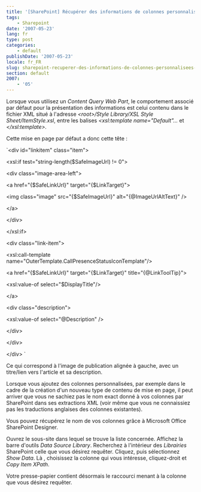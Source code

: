 ```yaml
---
title: '[SharePoint] Récupérer des informations de colonnes personnalisées dans des Librairies SharePoint à travers XSLT'
tags:
    - Sharepoint
date: '2007-05-23'
lang: fr
type: post
categories:
    - default
publishDate: '2007-05-23'
locale: fr_FR
slug: sharepoint-recuperer-des-informations-de-colonnes-personnalisees-dans-des-librairies-sharepoint-a-travers-xslt
section: default
2007:
    - '05'
---
```


Lorsque vous utilisez un _Content Query Web Part_, le comportement associé par défaut pour la présentation des informations est celui contenu dans le fichier XML situé à l&#039;adresse _&lt;root&gt;/Style Library/XSL Style Sheet/ItemStyle.xsl_, entre les balises _&lt;xsl:template name=&quot;Default&quot;…_ et _&lt;/xsl:template&gt;._

Cette mise en page par défaut a donc cette tête&nbsp;:

`&lt;div id=&quot;linkitem&quot; class=&quot;item&quot;&gt;

&lt;xsl:if test=&quot;string-length($SafeImageUrl)&nbsp;!= 0&quot;&gt;

&lt;div class=&quot;image-area-left&quot;&gt;

&lt;a href=&quot;{$SafeLinkUrl}&quot; target=&quot;{$LinkTarget}&quot;&gt;

&lt;img class=&quot;image&quot; src=&quot;{$SafeImageUrl}&quot; alt=&quot;{@ImageUrlAltText}&quot; /&gt;

&lt;/a&gt;

&lt;/div&gt;

&lt;/xsl:if&gt;

&lt;div class=&quot;link-item&quot;&gt;

&lt;xsl:call-template name=&quot;OuterTemplate.CallPresenceStatusIconTemplate&quot;/&gt;

&lt;a href=&quot;{$SafeLinkUrl}&quot; target=&quot;{$LinkTarget}&quot; title=&quot;{@LinkToolTip}&quot;&gt;

&lt;xsl:value-of select=&quot;$DisplayTitle&quot;/&gt;

&lt;/a&gt;

&lt;div class=&quot;description&quot;&gt;

&lt;xsl:value-of select=&quot;@Description&quot; /&gt;

&lt;/div&gt;

&lt;/div&gt;

&lt;/div&gt;
`

Ce qui correspond à l'image de publication alignée à gauche, avec un titre/lien vers l'article et sa description.

Lorsque vous ajoutez des colonnes personnalisées, par exemple dans le cadre de la création d'un nouveau type de contenu de mise en page, il peut arriver que vous ne sachiez pas le nom exact donné à vos colonnes par SharePoint dans ses extractions XML (voir même que vous ne connaissiez pas les traductions anglaises des colonnes existantes).

Vous pouvez récupérez le nom de vos colonnes gr&acirc;ce à Microsoft Office SharePoint Designer.

Ouvrez le sous-site dans lequel se trouve la liste concernée. Affichez la barre d'outils _Data Source Library_. Recherchez à l'intérieur des _Librairies_ SharePoint celle que vous désirez requêter. Cliquez, puis sélectionnez _Show Data_. Là , choisissez la colonne qui vous intéresse, cliquez-droit et _Copy Item XPath_.

Votre presse-papier contient désormais le raccourci menant à la colonne que vous désirez requêter.